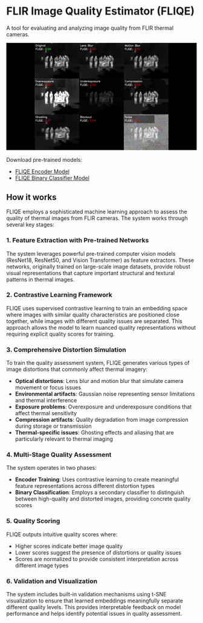 # FLIR Image Quality Estimator (FLIQE)
A tool for evaluating and analyzing image quality from FLIR thermal cameras.

![Distorted Frames with Scores](pics/distorted_frames_with_scores.png)

Download pre-trained models:
- [FLIQE Encoder Model](https://github.com/icsa-hua/FLir-Image-Quality-Estimator/releases/download/uploading_models/resnet50_128_out.pth)
- [FLIQE Binary Classifier Model](https://github.com/icsa-hua/FLir-Image-Quality-Estimator/releases/download/uploading_models/best_binary_classifier.pth)

## How it works

FLIQE employs a sophisticated machine learning approach to assess the quality of thermal images from FLIR cameras. The system works through several key stages:

### 1. Feature Extraction with Pre-trained Networks
The system leverages powerful pre-trained computer vision models (ResNet18, ResNet50, and Vision Transformer) as feature extractors. These networks, originally trained on large-scale image datasets, provide robust visual representations that capture important structural and textural patterns in thermal images.

### 2. Contrastive Learning Framework
FLIQE uses supervised contrastive learning to train an embedding space where images with similar quality characteristics are positioned close together, while images with different quality issues are separated. This approach allows the model to learn nuanced quality representations without requiring explicit quality scores for training.

### 3. Comprehensive Distortion Simulation
To train the quality assessment system, FLIQE generates various types of image distortions that commonly affect thermal imagery:
- **Optical distortions**: Lens blur and motion blur that simulate camera movement or focus issues
- **Environmental artifacts**: Gaussian noise representing sensor limitations and thermal interference
- **Exposure problems**: Overexposure and underexposure conditions that affect thermal sensitivity
- **Compression artifacts**: Quality degradation from image compression during storage or transmission
- **Thermal-specific issues**: Ghosting effects and aliasing that are particularly relevant to thermal imaging

### 4. Multi-Stage Quality Assessment
The system operates in two phases:
- **Encoder Training**: Uses contrastive learning to create meaningful feature representations across different distortion types
- **Binary Classification**: Employs a secondary classifier to distinguish between high-quality and distorted images, providing concrete quality scores

### 5. Quality Scoring
FLIQE outputs intuitive quality scores where:
- Higher scores indicate better image quality
- Lower scores suggest the presence of distortions or quality issues
- Scores are normalized to provide consistent interpretation across different image types

### 6. Validation and Visualization
The system includes built-in validation mechanisms using t-SNE visualization to ensure that learned embeddings meaningfully separate different quality levels. This provides interpretable feedback on model performance and helps identify potential issues in quality assessment.
